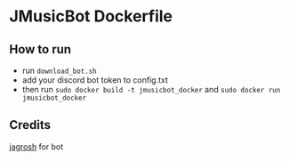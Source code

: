 # JMusicBot Dockerfile <br>
## How to run
- run `download_bot.sh`
- add your discord bot token to config.txt
- then run `sudo docker build -t jmusicbot_docker` and `sudo docker run jmusicbot_docker`
## Credits 
[jagrosh](https://github.com/jagrosh) for bot